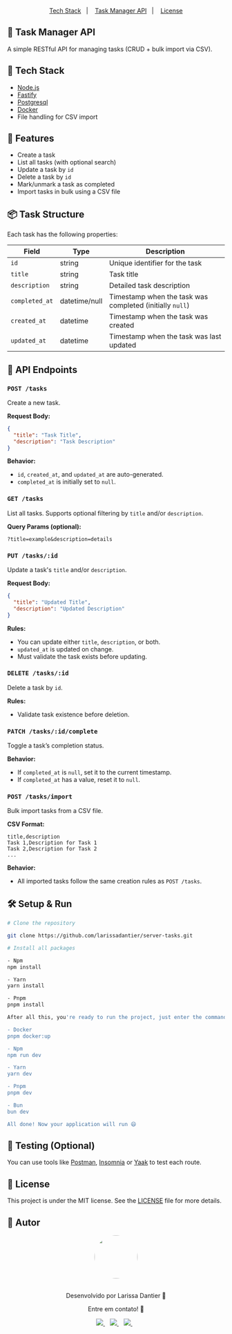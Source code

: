 <p align="center">
  <a href="#-tech-stack">Tech Stack</a>&nbsp;&nbsp;&nbsp;|&nbsp;&nbsp;&nbsp;
  <a href="#-task-manager-api">Task Manager API</a>&nbsp;&nbsp;&nbsp;|&nbsp;&nbsp;&nbsp;
  <a href="#-license">License</a>
</p>

## 📝 Task Manager API

A simple RESTful API for managing tasks (CRUD + bulk import via CSV).

## 💾 Tech Stack

- [Node.js](https://nodejs.org/en)  
- [Fastify](https://fastify.dev)
- [Postgresql](https://www.postgresql.org)
- [Docker](https://www.docker.com)
- File handling for CSV import  

## 📌 Features

- Create a task  
- List all tasks (with optional search)  
- Update a task by `id`  
- Delete a task by `id`  
- Mark/unmark a task as completed  
- Import tasks in bulk using a CSV file  

## 📦 Task Structure

Each task has the following properties:

| Field         | Type          | Description                                                  |
|---------------|---------------|--------------------------------------------------------------|
| `id`          | string        | Unique identifier for the task                               |
| `title`       | string        | Task title                                                   |
| `description` | string        | Detailed task description                                    |
| `completed_at`| datetime/null | Timestamp when the task was completed (initially `null`)     |
| `created_at`  | datetime      | Timestamp when the task was created                          |
| `updated_at`  | datetime      | Timestamp when the task was last updated                     |

## 🚀 API Endpoints

### `POST /tasks`

Create a new task.

**Request Body:**

```json
{
  "title": "Task Title",
  "description": "Task Description"
}
```

**Behavior:**
- `id`, `created_at`, and `updated_at` are auto-generated.  
- `completed_at` is initially set to `null`.

### `GET /tasks`

List all tasks. Supports optional filtering by `title` and/or `description`.

**Query Params (optional):**

```
?title=example&description=details
```

### `PUT /tasks/:id`

Update a task's `title` and/or `description`.

**Request Body:**

```json
{
  "title": "Updated Title",
  "description": "Updated Description"
}
```

**Rules:**
- You can update either `title`, `description`, or both.  
- `updated_at` is updated on change.  
- Must validate the task exists before updating.

### `DELETE /tasks/:id`

Delete a task by `id`.

**Rules:**
- Validate task existence before deletion.

### `PATCH /tasks/:id/complete`

Toggle a task’s completion status.

**Behavior:**
- If `completed_at` is `null`, set it to the current timestamp.  
- If `completed_at` has a value, reset it to `null`.

### `POST /tasks/import`

Bulk import tasks from a CSV file.

**CSV Format:**

```
title,description
Task 1,Description for Task 1
Task 2,Description for Task 2
...
```

**Behavior:**
- All imported tasks follow the same creation rules as `POST /tasks`.

## 🛠️ Setup & Run

```bash
# Clone the repository

git clone https://github.com/larissadantier/server-tasks.git

# Install all packages

- Npm
npm install

- Yarn
yarn install

- Pnpm
pnpm install

After all this, you're ready to run the project, just enter the command:

- Docker
pnpm docker:up

- Npm
npm run dev

- Yarn
yarn dev

- Pnpm
pnpm dev

- Bun
bun dev

All done! Now your application will run 😄

```

## 🧪 Testing (Optional)

You can use tools like [Postman](https://www.postman.com), [Insomnia](https://insomnia.rest) or [Yaak](https://yaak.app) to test each route.

## 📝 License

This project is under the MIT license. See the [LICENSE](LICENSE) file for more details.

## 👀 Autor
<div align="center">
  <a href="https://app.rocketseat.com.br/me/larissadantier">
   <img align="center" style="border-radius: 100%;" src="https://avatars3.githubusercontent.com/u/61429963?s=400&u=0182f2fa598437842398e2f08f5dc6622df0b432&v=4" width="100px;" alt=""/>
  </a>
</div>
<br/>
<p align="center">Desenvolvido por Larissa Dantier 🚀 </p> 
<p align="center">Entre em contato! 👏 </p>
<div align="center">
<a href="https://www.linkedin.com/in/larissadantier/" target="_blank">
    <img src="https://img.shields.io/badge/linkedin-%230077B5.svg?&style=for-the-badge&logo=linkedin&logoColor=white" />
  </a>&nbsp;&nbsp;
 <a href="https://www.instagram.com/larissa.dantier/" target="_blank">
    <img src="https://img.shields.io/badge/instagram-%23E4405F.svg?&style=for-the-badge&logo=instagram&logoColor=white" />        
  </a>&nbsp;&nbsp;
 <a href="mailto:larissa_dantier@hotmail.com">
    <img src="https://img.shields.io/badge/Microsoft_Outlook-0078D4?style=for-the-badge&logo=microsoft-outlook&logoColor=white" />        
  </a>&nbsp;&nbsp; 
</div>
